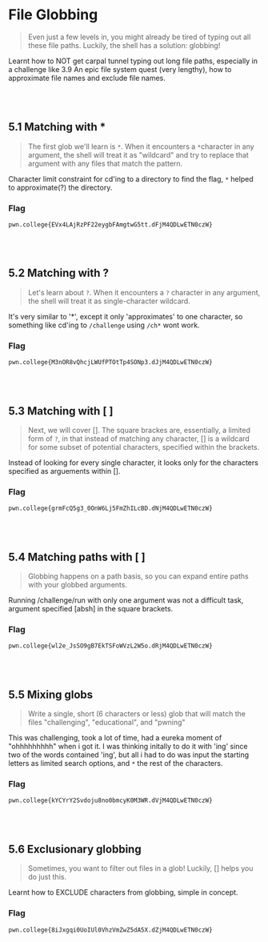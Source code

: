 # File Globbing
>Even just a few levels in, you might already be tired of typing out all these file paths. Luckily, the shell has a solution: globbing!

Learnt how to NOT get carpal tunnel typing out long file paths, especially in a challenge like 3.9 An epic file system quest (very lengthy), how to approximate file names and exclude file names.

<br>
<br>

## 5.1 Matching with *
>The first glob we'll learn is ```*```. When it encounters a ```*```character in any argument, the shell will treat it as "wildcard" and try to replace that argument with any files that match the pattern.

Character limit constraint for cd'ing to a directory to find the flag, ```*``` helped to approximate(?) the directory.

### Flag
```
pwn.college{EVx4LAjRzPF22eygbFAmgtwG5tt.dFjM4QDLwETN0czW}
```
<br>
<br>

## 5.2 Matching with ?
>Let's learn about ```?```. When it encounters a ```?``` character in any argument, the shell will treat it as single-character wildcard.

It's very similar to '*', except it only 'approximates' to one character, so something like cd'ing to ```/challenge``` using ```/ch*``` wont work.
### Flag
```
pwn.college{M3nOR8vQhcjLWUfPTOtTp4SONp3.dJjM4QDLwETN0czW}
```
<br>
<br>

## 5.3 Matching with [ ]
> Next, we will cover []. The square brackes are, essentially, a limited form of ```?```, in that instead of matching any character, [] is a wildcard for some subset of potential characters, specified within the brackets.

Instead of looking for every single character, it looks only for the characters specified as arguements within [].

### Flag
```
pwn.college{grmFcQ5g3_0OnW6Lj5FmZhILcBD.dNjM4QDLwETN0czW}
```
<br>
<br>

## 5.4 Matching paths with [ ]
>Globbing happens on a path basis, so you can expand entire paths with your globbed arguments.

Running /challenge/run with only one argument was not a difficult task, argument specified [absh] in the square brackets.

### Flag
```
pwn.college{wl2e_JsSO9gB7EkTSFoWVzL2W5o.dRjM4QDLwETN0czW}
```
<br>
<br>

## 5.5 Mixing globs
>Write a single, short (6 characters or less) glob that will match the files "challenging", "educational", and "pwning"

This was challenging, took a lot of time, had a eureka moment of "ohhhhhhhhh" when i got it. I was thinking initally to do it with 'ing' since two of the words contained 'ing', but all i had to do was input the starting letters as limited search options, and ```*``` the rest of the characters.

### Flag
```
pwn.college{kYCYrY2Svdoju8no0bmcyK0M3WR.dVjM4QDLwETN0czW}
```
<br>
<br>


## 5.6 Exclusionary globbing
>Sometimes, you want to filter out files in a glob! Luckily, [] helps you do just this.

Learnt how to EXCLUDE characters from globbing, simple in concept.

### Flag
```
pwn.college{8iJxgqi0UoIUl0VhzVmZwZ5dA5X.dZjM4QDLwETN0czW}
```
<br>




